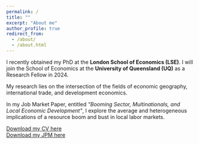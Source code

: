```yaml
---
permalink: /
title: ""
excerpt: "About me"
author_profile: true
redirect_from: 
  - /about/
  - /about.html
---
```


I recently obtained my PhD at the <b>London School of Economics (LSE)</b>. I will join the School of Economics at the <b>University of Queensland (UQ)</b> as a Research Fellow in 2024.

My research lies on the intersection of the fields of economic geography, international trade, and development economics. 

In my Job Market Paper, entitled <i>"Booming Sector, Multinationals, and Local Economic Development"</i>, I explore the average and heterogeneous implications of a resource boom and bust in local labor markets.

[Download my CV here](https://juandanielsotodiaz.github.io/site/files/JuanSotoDiaz_CV.pdf)          
[Download my JPM here](https://papers.ssrn.com/sol3/papers.cfm?abstract_id=4460735)   

   
